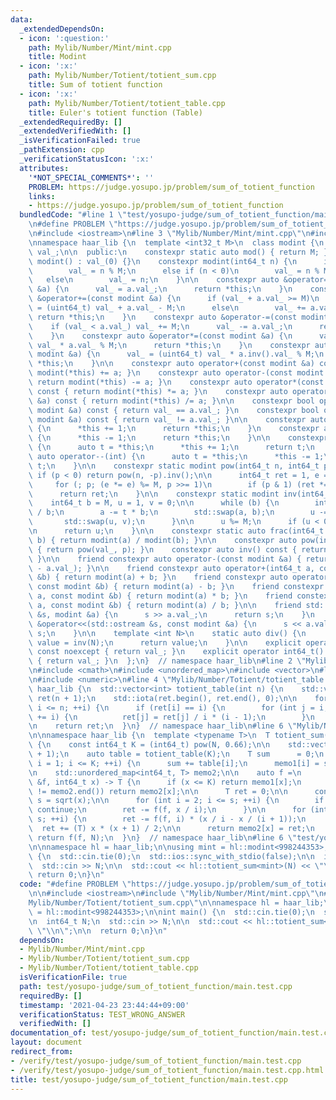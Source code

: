 ```yaml
---
data:
  _extendedDependsOn:
  - icon: ':question:'
    path: Mylib/Number/Mint/mint.cpp
    title: Modint
  - icon: ':x:'
    path: Mylib/Number/Totient/totient_sum.cpp
    title: Sum of totient function
  - icon: ':x:'
    path: Mylib/Number/Totient/totient_table.cpp
    title: Euler's totient function (Table)
  _extendedRequiredBy: []
  _extendedVerifiedWith: []
  _isVerificationFailed: true
  _pathExtension: cpp
  _verificationStatusIcon: ':x:'
  attributes:
    '*NOT_SPECIAL_COMMENTS*': ''
    PROBLEM: https://judge.yosupo.jp/problem/sum_of_totient_function
    links:
    - https://judge.yosupo.jp/problem/sum_of_totient_function
  bundledCode: "#line 1 \"test/yosupo-judge/sum_of_totient_function/main.test.cpp\"\
    \n#define PROBLEM \"https://judge.yosupo.jp/problem/sum_of_totient_function\"\n\
    \n#include <iostream>\n#line 3 \"Mylib/Number/Mint/mint.cpp\"\n#include <utility>\n\
    \nnamespace haar_lib {\n  template <int32_t M>\n  class modint {\n    uint32_t\
    \ val_;\n\n  public:\n    constexpr static auto mod() { return M; }\n\n    constexpr\
    \ modint() : val_(0) {}\n    constexpr modint(int64_t n) {\n      if (n >= M)\n\
    \        val_ = n % M;\n      else if (n < 0)\n        val_ = n % M + M;\n   \
    \   else\n        val_ = n;\n    }\n\n    constexpr auto &operator=(const modint\
    \ &a) {\n      val_ = a.val_;\n      return *this;\n    }\n    constexpr auto\
    \ &operator+=(const modint &a) {\n      if (val_ + a.val_ >= M)\n        val_\
    \ = (uint64_t) val_ + a.val_ - M;\n      else\n        val_ += a.val_;\n     \
    \ return *this;\n    }\n    constexpr auto &operator-=(const modint &a) {\n  \
    \    if (val_ < a.val_) val_ += M;\n      val_ -= a.val_;\n      return *this;\n\
    \    }\n    constexpr auto &operator*=(const modint &a) {\n      val_ = (uint64_t)\
    \ val_ * a.val_ % M;\n      return *this;\n    }\n    constexpr auto &operator/=(const\
    \ modint &a) {\n      val_ = (uint64_t) val_ * a.inv().val_ % M;\n      return\
    \ *this;\n    }\n\n    constexpr auto operator+(const modint &a) const { return\
    \ modint(*this) += a; }\n    constexpr auto operator-(const modint &a) const {\
    \ return modint(*this) -= a; }\n    constexpr auto operator*(const modint &a)\
    \ const { return modint(*this) *= a; }\n    constexpr auto operator/(const modint\
    \ &a) const { return modint(*this) /= a; }\n\n    constexpr bool operator==(const\
    \ modint &a) const { return val_ == a.val_; }\n    constexpr bool operator!=(const\
    \ modint &a) const { return val_ != a.val_; }\n\n    constexpr auto &operator++()\
    \ {\n      *this += 1;\n      return *this;\n    }\n    constexpr auto &operator--()\
    \ {\n      *this -= 1;\n      return *this;\n    }\n\n    constexpr auto operator++(int)\
    \ {\n      auto t = *this;\n      *this += 1;\n      return t;\n    }\n    constexpr\
    \ auto operator--(int) {\n      auto t = *this;\n      *this -= 1;\n      return\
    \ t;\n    }\n\n    constexpr static modint pow(int64_t n, int64_t p) {\n     \
    \ if (p < 0) return pow(n, -p).inv();\n\n      int64_t ret = 1, e = n % M;\n \
    \     for (; p; (e *= e) %= M, p >>= 1)\n        if (p & 1) (ret *= e) %= M;\n\
    \      return ret;\n    }\n\n    constexpr static modint inv(int64_t a) {\n  \
    \    int64_t b = M, u = 1, v = 0;\n\n      while (b) {\n        int64_t t = a\
    \ / b;\n        a -= t * b;\n        std::swap(a, b);\n        u -= t * v;\n \
    \       std::swap(u, v);\n      }\n\n      u %= M;\n      if (u < 0) u += M;\n\
    \n      return u;\n    }\n\n    constexpr static auto frac(int64_t a, int64_t\
    \ b) { return modint(a) / modint(b); }\n\n    constexpr auto pow(int64_t p) const\
    \ { return pow(val_, p); }\n    constexpr auto inv() const { return inv(val_);\
    \ }\n\n    friend constexpr auto operator-(const modint &a) { return modint(M\
    \ - a.val_); }\n\n    friend constexpr auto operator+(int64_t a, const modint\
    \ &b) { return modint(a) + b; }\n    friend constexpr auto operator-(int64_t a,\
    \ const modint &b) { return modint(a) - b; }\n    friend constexpr auto operator*(int64_t\
    \ a, const modint &b) { return modint(a) * b; }\n    friend constexpr auto operator/(int64_t\
    \ a, const modint &b) { return modint(a) / b; }\n\n    friend std::istream &operator>>(std::istream\
    \ &s, modint &a) {\n      s >> a.val_;\n      return s;\n    }\n    friend std::ostream\
    \ &operator<<(std::ostream &s, const modint &a) {\n      s << a.val_;\n      return\
    \ s;\n    }\n\n    template <int N>\n    static auto div() {\n      static auto\
    \ value = inv(N);\n      return value;\n    }\n\n    explicit operator int32_t()\
    \ const noexcept { return val_; }\n    explicit operator int64_t() const noexcept\
    \ { return val_; }\n  };\n}  // namespace haar_lib\n#line 2 \"Mylib/Number/Totient/totient_sum.cpp\"\
    \n#include <cmath>\n#include <unordered_map>\n#include <vector>\n#line 2 \"Mylib/Number/Totient/totient_table.cpp\"\
    \n#include <numeric>\n#line 4 \"Mylib/Number/Totient/totient_table.cpp\"\n\nnamespace\
    \ haar_lib {\n  std::vector<int> totient_table(int n) {\n    std::vector<int>\
    \ ret(n + 1);\n    std::iota(ret.begin(), ret.end(), 0);\n\n    for (int i = 2;\
    \ i <= n; ++i) {\n      if (ret[i] == i) {\n        for (int j = i; j <= n; j\
    \ += i) {\n          ret[j] = ret[j] / i * (i - 1);\n        }\n      }\n    }\n\
    \n    return ret;\n  }\n}  // namespace haar_lib\n#line 6 \"Mylib/Number/Totient/totient_sum.cpp\"\
    \n\nnamespace haar_lib {\n  template <typename T>\n  T totient_sum(int64_t N)\
    \ {\n    const int64_t K = (int64_t) pow(N, 0.66);\n\n    std::vector<T> memo1(K\
    \ + 1);\n    auto table = totient_table(K);\n    T sum      = 0;\n    for (int\
    \ i = 1; i <= K; ++i) {\n      sum += table[i];\n      memo1[i] = sum;\n    }\n\
    \n    std::unordered_map<int64_t, T> memo2;\n\n    auto f =\n        [&](auto\
    \ &f, int64_t x) -> T {\n      if (x <= K) return memo1[x];\n      if (memo2.find(x)\
    \ != memo2.end()) return memo2[x];\n\n      T ret = 0;\n\n      const int64_t\
    \ s = sqrt(x);\n\n      for (int i = 2; i <= s; ++i) {\n        if (x / i <= s)\
    \ continue;\n        ret -= f(f, x / i);\n      }\n\n      for (int i = 1; i <=\
    \ s; ++i) {\n        ret -= f(f, i) * (x / i - x / (i + 1));\n      }\n\n    \
    \  ret += (T) x * (x + 1) / 2;\n\n      return memo2[x] = ret;\n    };\n\n   \
    \ return f(f, N);\n  }\n}  // namespace haar_lib\n#line 6 \"test/yosupo-judge/sum_of_totient_function/main.test.cpp\"\
    \n\nnamespace hl = haar_lib;\n\nusing mint = hl::modint<998244353>;\n\nint main()\
    \ {\n  std::cin.tie(0);\n  std::ios::sync_with_stdio(false);\n\n  int64_t N;\n\
    \  std::cin >> N;\n\n  std::cout << hl::totient_sum<mint>(N) << \"\\n\";\n\n \
    \ return 0;\n}\n"
  code: "#define PROBLEM \"https://judge.yosupo.jp/problem/sum_of_totient_function\"\
    \n\n#include <iostream>\n#include \"Mylib/Number/Mint/mint.cpp\"\n#include \"\
    Mylib/Number/Totient/totient_sum.cpp\"\n\nnamespace hl = haar_lib;\n\nusing mint\
    \ = hl::modint<998244353>;\n\nint main() {\n  std::cin.tie(0);\n  std::ios::sync_with_stdio(false);\n\
    \n  int64_t N;\n  std::cin >> N;\n\n  std::cout << hl::totient_sum<mint>(N) <<\
    \ \"\\n\";\n\n  return 0;\n}\n"
  dependsOn:
  - Mylib/Number/Mint/mint.cpp
  - Mylib/Number/Totient/totient_sum.cpp
  - Mylib/Number/Totient/totient_table.cpp
  isVerificationFile: true
  path: test/yosupo-judge/sum_of_totient_function/main.test.cpp
  requiredBy: []
  timestamp: '2021-04-23 23:44:44+09:00'
  verificationStatus: TEST_WRONG_ANSWER
  verifiedWith: []
documentation_of: test/yosupo-judge/sum_of_totient_function/main.test.cpp
layout: document
redirect_from:
- /verify/test/yosupo-judge/sum_of_totient_function/main.test.cpp
- /verify/test/yosupo-judge/sum_of_totient_function/main.test.cpp.html
title: test/yosupo-judge/sum_of_totient_function/main.test.cpp
---
```

